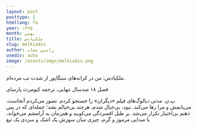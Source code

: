 ```yaml
---
layout: post
posttype: 1
htmllang: fa
year: ۱۳۹۵
month: بهمن
title: ملکیادس
slug: melkiadis
author: رامین مجاب
usediv: auto
image: /assets/imgs/melkiadis.png
---
```


ملکیادس: من در کرانه‌های سنگاپور از شدت تب مرده‌ام.
		
فصل ۱۸ صدسال تنهایی، ترجمه کیومرث پارسای

پ.ن. مدتی دیالوگ‌های فیلم «دیگران» را جستجو کردم. تصور می‌کردم آنجاست، می‌یابمش و مرا رها می‌کند. نبود، بی‌خیال شدم، هرچند بی‌خیالم نشد؛ جمله‌ای که در پس ذهنم بی‌اختیار تکرار می‌شد. بر طبل افسردگی می‌کوبید و هم‌زمان به آرامشم می‌خواند، با صدایی مرموز و گرم، چیزی میان سوزش یک اشک و سردی یک تیغ 
